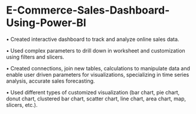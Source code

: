 # E-Commerce-Sales-Dashboard-Using-Power-BI

• Created interactive dashboard to track and analyze online sales data.

• Used complex parameters to drill down in worksheet and customization using filters and slicers.

• Created connections, join new tables, calculations to manipulate data and enable user driven parameters for visualizations, specializing in time series analysis, 
  accurate sales forecasting.

• Used different types of customized visualization (bar chart, pie chart, donut chart, clustered bar chart, scatter chart, line chart, area chart, map, slicers, 
  etc.).
